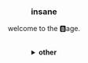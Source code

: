 <div align="center">
<h3>insane</h3>
  <p>welcome to the 🅱️age.<br></p>
<br>
<details>
  <summary><b>other</b></summary>
  <br>
  <h4>behold the retardation</h4>
  <br>
  <img src="https://github-readme-stats.vercel.app/api?username=sushi-ae&show_icons=true&theme=transparent"/>
  <br>
  <img src="https://github-readme-stats.vercel.app/api/top-langs/?username=sushi-ae&theme=transparent"/>
</details>
</div>
